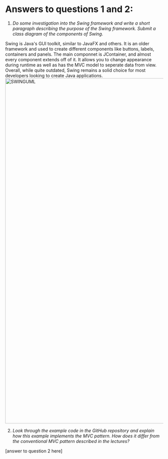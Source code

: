# Answers to questions 1 and 2:

1) *Do some investigation into the Swing framework and write a short paragraph describing the purpose of the Swing framework. Submit a class diagram of the components of Swing.*

Swing is Java's GUI toolkit, similar to JavaFX and others. It is an older framework and used to create different components like buttons, labels, containers and panels. The main componnet is JContainer, and almost every component extends off of it. It allows you to change appearance during runtime as well as has the MVC model to seperate data from view. Overall, while quite outdated, Swing remains a solid choice for most developers looking to create Java applications. 
<img width="2556" height="1100" alt="SWINGUML" src="https://github.com/user-attachments/assets/637ed540-ec80-4c33-ae36-acecb64399c4" />

2) *Look through the example code in the GitHub repository and explain how this example implements the MVC pattern. How does it differ from the conventional MVC pattern described in the lectures?*

[answer to question 2 here]
